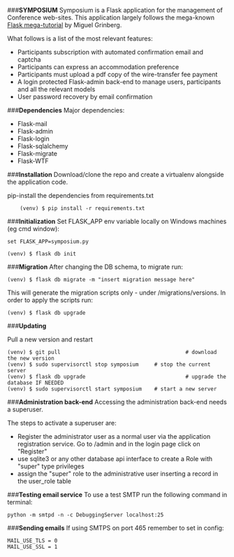 ###**SYMPOSIUM**
Symposium is a Flask application for the management of Conference web-sites. This application largely follows the mega-known [Flask mega-tutorial](https://blog.miguelgrinberg.com/post/the-flask-mega-tutorial-part-i-hello-world) by Miguel Grinberg.

What follows is a list of the most relevant features:

- Participants subscription with automated confirmation email and captcha
- Participants can express an accommodation preference
- Participants must upload a pdf copy of the wire-transfer fee payment
- A login protected Flask-admin back-end to manage users, participants and all the relevant models
- User password recovery by email confirmation

###**Dependencies**
Major dependencies:

- Flask-mail
- Flask-admin
- Flask-login
- Flask-sqlalchemy
- Flask-migrate
- Flask-WTF

###**Installation**
Download/clone the repo and create a virtualenv alongside the application code.
 
pip-install the dependencies from requirements.txt
    
        (venv) $ pip install -r requirements.txt

###**Initialization**
Set FLASK_APP env variable locally on Windows machines (eg cmd window):

    set FLASK_APP=symposium.py
    
    (venv) $ flask db init
    
###**Migration**
After changing the DB schema, to migrate run:

    (venv) $ flask db migrate -m "insert migration message here"

This will generate the migration scripts only - under /migrations/versions. In order to apply the scripts run:

    (venv) $ flask db upgrade

###**Updating**

Pull a new version and restart

    (venv) $ git pull                                        # download the new version
    (venv) $ sudo supervisorctl stop symposium     # stop the current server
    (venv) $ flask db upgrade                                # upgrade the database IF NEEDED
    (venv) $ sudo supervisorctl start symposium    # start a new server


###**Administration back-end**
Accessing the administration back-end needs a superuser.

The steps to activate a superuser are:

- Register the administrator user as a normal user via the application registration service.
Go to /admin and in the login page click on "Register"
- use sqlite3 or any other database api interface to create a Role with "super" type privileges
- assign the "super" role to the administrative user inserting a record in the user_role table

###**Testing email service**
To use a test SMTP run the following command in terminal:

    python -m smtpd -n -c DebuggingServer localhost:25
    
###**Sending emails**
If using SMTPS on port 465 remember to set in config:

    MAIL_USE_TLS = 0
    MAIL_USE_SSL = 1

